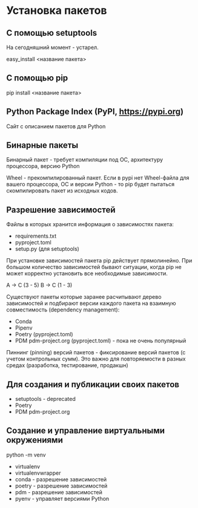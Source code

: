 # Установка пакетов

## С помощью setuptools

На сегодняшний момент - устарел.

easy_install <название пакета>

## С помощью pip

pip install <название пакета>

## Python Package Index (PyPI, https://pypi.org)

Сайт с описанием пакетов для Python

## Бинарные пакеты

Бинарный пакет - требует компиляции под ОС, архитектуру процессора, версию Python

Wheel - прекомпилированный пакет. Если в pypi нет Wheel-файла для вашего процессора, ОС и версии Python - то pip будет пытаться скомпилировать пакет из исходных кодов.

## Разрешение зависимостей

Файлы в которых хранится информация о зависимостях пакета:

- requirements.txt
- pyproject.toml
- setup.py (для setuptools)

При установке зависимостей пакета pip действует прямолинейно. При большом количество зависимостей бывают ситуации, когда pip не может корректно установить все необходимые зависимости.

A -> C (3 - 5)
B -> C (1 - 3)

Существуют пакеты которые заранее расчитывают дерево зависимостей и подбирают версии каждого пакета на взаимную совместимость (dependency management):
- Conda
- Pipenv
- Poetry (pyproject.toml)
- PDM pdm-project.org (pyproject.toml) - пока не очень популярный

Пиннинг (pinning) версий пакетов - фиксирование версий пакетов (с учетом контрольных сумм). Это важно для повторяемости в разных средах (разработка, тестирование, продакшн)

## Для создания и публикации своих пакетов

- setuptools - deprecated
- Poetry
- PDM pdm-project.org

## Создание и управление виртуальными окружениями

python -m venv

- virtualenv
- virtualenvwrapper
- conda - разрешение зависимостей
- poetry - разрешение зависимостей
- pdm - разрешение зависимостей
- pyenv - управляет версиями Python
